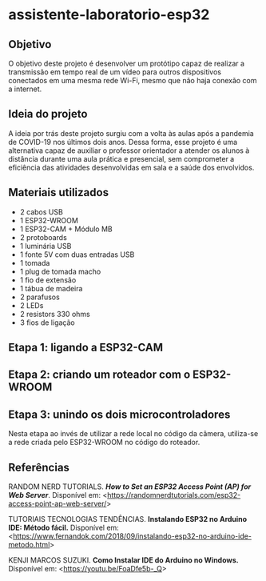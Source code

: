 # assistente-laboratorio-esp32

## Objetivo

  O objetivo deste projeto é desenvolver um protótipo capaz de realizar a transmissão em tempo real de um vídeo para outros dispositivos conectados em uma mesma rede Wi-Fi, mesmo que não haja conexão com a internet.

## Ideia do projeto

  A ideia por trás deste projeto surgiu com a volta às aulas após a pandemia de COVID-19 nos últimos dois anos. Dessa forma, esse projeto é uma alternativa capaz de auxiliar o professor orientador a atender os alunos à distância durante uma aula prática e presencial, sem comprometer a eficiência das atividades desenvolvidas em sala e a saúde dos envolvidos.
  
## Materiais utilizados

- 2 cabos USB
- 1 ESP32-WROOM
- 1 ESP32-CAM + Módulo MB
- 2 protoboards
- 1 luminária USB
- 1 fonte 5V com duas entradas USB
- 1 tomada
- 1 plug de tomada macho
- 1 fio de extensão
- 1 tábua de madeira
- 2 parafusos
- 2 LEDs
- 2 resistors 330 ohms
- 3 fios de ligação

## Etapa 1: ligando a ESP32-CAM

## Etapa 2: criando um roteador com o ESP32-WROOM

## Etapa 3: unindo os dois microcontroladores

  Nesta etapa ao invés de utilizar a rede local no código da câmera, utiliza-se a rede criada pelo ESP32-WROOM no código do roteador. 


## Referências

RANDOM NERD TUTORIALS. ***How to Set an ESP32 Access Point (AP) for Web Server***. Disponível em: <<https://randomnerdtutorials.com/esp32-access-point-ap-web-server/>>

TUTORIAIS TECNOLOGIAS TENDÊNCIAS. **Instalando ESP32 no Arduino IDE: Método fácil.** Disponível em: <<https://www.fernandok.com/2018/09/instalando-esp32-no-arduino-ide-metodo.html>>

KENJI MARCOS SUZUKI. **Como Instalar IDE do Arduino no Windows.** Disponível em: <<https://youtu.be/FoaDfe5b-_Q>>
